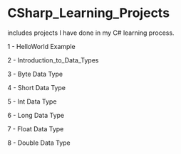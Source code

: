 # CSharp_Learning_Projects

includes projects I have done in my C# learning process.

1 - HelloWorld Example

2 - Introduction_to_Data_Types

3 - Byte Data Type

4 - Short Data Type

5 - Int Data Type

6 - Long Data Type

7 - Float Data Type

8 - Double Data Type
